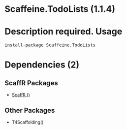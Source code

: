 ﻿Scaffeine.TodoLists (1.1.4)
======
Description required.
Usage
======
<pre>install-package Scaffeine.TodoLists</pre>
Dependencies (2)
=====

ScaffR Packages
------
* [ScaffR ()](https://github.com/wcpro/ScaffR/tree/master/src/ScaffR)

Other Packages
------
* T4Scaffolding()
